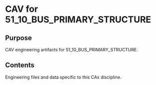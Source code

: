 # CAV for 51_10_BUS_PRIMARY_STRUCTURE

## Purpose
CAV engineering artifacts for 51_10_BUS_PRIMARY_STRUCTURE.

## Contents
Engineering files and data specific to this CAx discipline.
